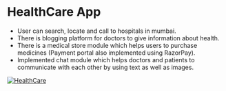 # HealthCare App

- User can search, locate and call to hospitals in mumbai.
- There is blogging platform for doctors to give information about health.
- There is a medical store module which helps users to purchase medicines (Payment portal also implemented using RazorPay).
- Implemented chat module which helps doctors and patients to communicate with each other by using text as well as images.

[![HealthCare](https://img.youtube.com/vi/rU1eZh88gUs/0.jpg)](https://www.youtube.com/watch?v=rU1eZh88gUs)
